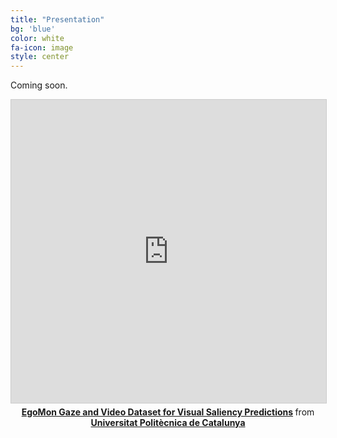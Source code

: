 ```yaml
---
title: "Presentation"
bg: 'blue'
color: white
fa-icon: image
style: center
---
```


Coming soon.



<center>
<iframe src="https://www.youtube.com/watch?v=UTomFStk1Cw" width="595" height="485" frameborder="0" marginwidth="0" marginheight="0" scrolling="no" style="border:1px solid #CCC; border-width:1px; margin-bottom:5px; max-width: 100%;" allowfullscreen> </iframe> <div style="margin-bottom:5px"> <strong> <a href="https://www.youtube.com/watch?v=UTomFStk1Cw" title="EgoMon" target="_blank">EgoMon Gaze and Video Dataset for Visual Saliency Predictions</a> </strong> from <strong><a href="https://www.slideshare.net/xavigiro" target="_blank">Universitat Politècnica de Catalunya</a></strong> </div>
</center>
